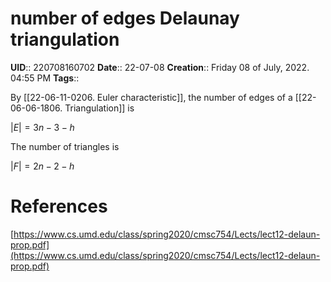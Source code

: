 # number of edges Delaunay triangulation
**UID**:: 220708160702
**Date**:: 22-07-08
**Creation**::  Friday 08 of July, 2022.  04:55 PM
**Tags**:: 

By [[22-06-11-0206. Euler characteristic]], the number of edges of a [[22-06-06-1806. Triangulation]] is

$|E| = 3n - 3 - h$

The number of triangles is

$|F| = 2n - 2 - h$

# References
[https://www.cs.umd.edu/class/spring2020/cmsc754/Lects/lect12-delaun-prop.pdf](https://www.cs.umd.edu/class/spring2020/cmsc754/Lects/lect12-delaun-prop.pdf)